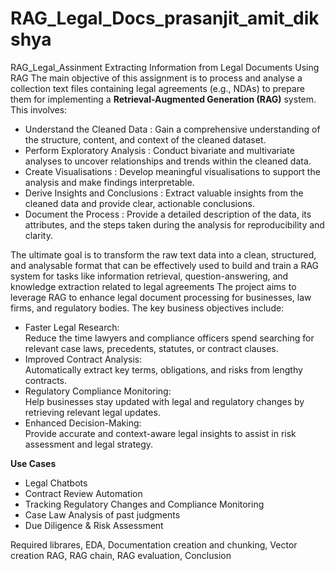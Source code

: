 # RAG_Legal_Docs_prasanjit_amit_dikshya
RAG_Legal_Assinment
Extracting Information from Legal Documents Using RAG
The main objective of this assignment is to process and analyse a collection text files containing legal agreements (e.g., NDAs) to prepare them for implementing a **Retrieval-Augmented Generation (RAG)** system. This involves:

* Understand the Cleaned Data : Gain a comprehensive understanding of the structure, content, and context of the cleaned dataset.
* Perform Exploratory Analysis : Conduct bivariate and multivariate analyses to uncover relationships and trends within the cleaned data.
* Create Visualisations : Develop meaningful visualisations to support the analysis and make findings interpretable.
* Derive Insights and Conclusions : Extract valuable insights from the cleaned data and provide clear, actionable conclusions.
* Document the Process : Provide a detailed description of the data, its attributes, and the steps taken during the analysis for reproducibility and clarity.

The ultimate goal is to transform the raw text data into a clean, structured, and analysable format that can be effectively used to build and train a RAG system for tasks like information retrieval, question-answering, and knowledge extraction related to legal agreements
The project aims to leverage RAG to enhance legal document processing for businesses, law firms, and regulatory bodies. The key business objectives include:

* Faster Legal Research: <br> Reduce the time lawyers and compliance officers spend searching for relevant case laws, precedents, statutes, or contract clauses.
* Improved Contract Analysis: <br> Automatically extract key terms, obligations, and risks from lengthy contracts.
* Regulatory Compliance Monitoring: <br> Help businesses stay updated with legal and regulatory changes by retrieving relevant legal updates.
* Enhanced Decision-Making: <br> Provide accurate and context-aware legal insights to assist in risk assessment and legal strategy.


**Use Cases**
* Legal Chatbots
* Contract Review Automation
* Tracking Regulatory Changes and Compliance Monitoring
* Case Law Analysis of past judgments
* Due Diligence & Risk Assessment

Required librares,
EDA,
Documentation creation and chunking,
Vector creation RAG,
RAG chain,
RAG evaluation,
Conclusion
